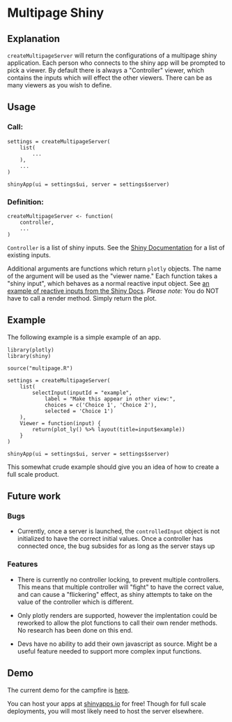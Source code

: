 # Multipage Shiny

## Explanation

`createMultipageServer` will return the configurations of a multipage shiny application. Each person who connects to the shiny app will be prompted to pick a viewer. By default there is always a "Controller" viewer, which contains the inputs which will effect the other viewers. There can be as many viewers as you wish to define. 

## Usage

### Call:

```
settings = createMultipageServer(
    list(
        ...
    ),
    ...
)

shinyApp(ui = settings$ui, server = settings$server)
```

### Definition:

```
createMultipageServer <- function(
    controller,
    ...
)
```

`Controller` is a list of shiny inputs. See the [Shiny Documentation](https://shiny.rstudio.com/reference/shiny/latest/) for a list of existing inputs. 

Additional arguments are functions which return `plotly` objects. The name of the argument will be used as the "viewer name." Each function takes a "shiny input", which behaves as a normal reactive input object. See [an example of reactive inputs from the Shiny Docs](https://shiny.rstudio.com/articles/build.html). *Please note:* You do NOT have to call a render method. Simply return the plot.

## Example

The following example is a simple example of an app.

```
library(plotly)
library(shiny)

source("multipage.R")

settings = createMultipageServer(
    list(
        selectInput(inputId = "example",
            label = "Make this appear in other view:",
            choices = c('Choice 1', 'Choice 2'),
            selected = 'Choice 1')
    ),
    Viewer = function(input) {
        return(plot_ly() %>% layout(title=input$example))
    }
)

shinyApp(ui = settings$ui, server = settings$server)
```

This somewhat crude example should give you an idea of how to create a full scale product.

## Future work

### Bugs

* Currently, once a server is launched, the `controlledInput` object is not initialized to have the correct initial values. Once a controller has connected once, the bug subsides for as long as the server stays up

### Features

* There is currently no controller locking, to prevent multiple controllers. This means that multiple controller will "fight" to have the correct value, and can cause a "flickering" effect, as shiny attempts to take on the value of the controller which is different.

* Only plotly renders are supported, however the implentation could be reworked to allow the plot functions to call their own render methods. No research has been done on this end.

* Devs have no ability to add their own javascript as source. Might be a useful feature needed to support more complex input functions.

## Demo

The current demo for the campfire is [here](https://brolita.shinyapps.io/campfire/).

You can host your apps at [shinyapps.io](https://shinyapps.io/) for free! Though for full scale deployments, you will most likely need to host the server elsewhere.
